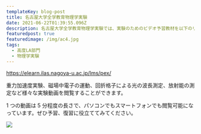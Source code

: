 ```yaml
---
templateKey: blog-post
title: 名古屋大学全学教育物理学実験
date: 2021-06-22T01:39:55.096Z
description: 名古屋大学全学教育物理学実験では、実験のためのビデオ予習教材を以下のリンク先で用意しています。
featuredpost: true
featuredimage: /img/ac4.jpg
tags:
  - 高度LA部門
  - 物理学実験
---
```

<https://elearn.ilas.nagoya-u.ac.jp/lms/pex/>

重力加速度実験、磁場中電子の運動、回折格子による光の波長測定、放射能の測定など様々な実験動画を閲覧することができます。

1 つの動画は 5 分程度の長さで、パソコンでもスマートフォンでも閲覧可能になっています。ぜひ予習、復習に役立ててみてください。



![](/img/chemistry.jpg)